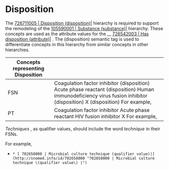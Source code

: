 # Disposition

The [ 726711005 | Disposition (disposition)|](http://snomed.info/id/726711005 "726711005 | Disposition \(disposition\) |") hierarchy is required to support the remodeling of the [ 105590001 | Substance (substance)|](http://snomed.info/id/105590001 "105590001 | Substance \(substance\) |") hierarchy. These concepts are used as the attribute values for the __ [ 726542003 | Has disposition (attribute)|](http://snomed.info/id/726542003 "726542003 | Has disposition \(attribute\) |") . The (disposition) semantic tag is used to differentiate concepts in this hierarchy from similar concepts in other hierarchies. 

| Concepts representing Disposition |   |
|---|---|
| FSN | Coagulation factor inhibitor (disposition) Acute phase reactant (disposition) Human immunodeficiency virus fusion inhibitor (disposition) X (disposition) For example, |
| PT | Coagulation factor inhibitor Acute phase reactant HIV fusion inhibitor X For example, |

_Techniques_ , as qualifier values, should include the word _technique_ in their FSNs. 

For example,

  *     * [ 702658000 | Microbial culture technique (qualifier value)|](http://snomed.info/id/702658000 "702658000 | Microbial culture technique \(qualifier value\) |")

